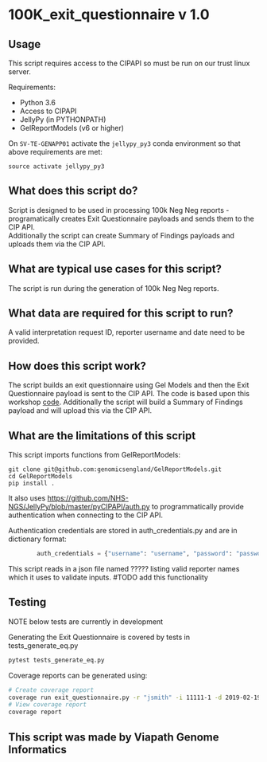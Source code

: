 # 100K_exit_questionnaire v 1.0

## Usage

This script requires access to the CIPAPI so must be run on our trust linux server.

Requirements:

* Python 3.6
* Access to CIPAPI
* JellyPy (in PYTHONPATH)
* GelReportModels (v6 or higher)

On `SV-TE-GENAPP01` activate the `jellypy_py3` conda environment so that above requirements are met:

```
source activate jellypy_py3
```

## What does this script do?

Script is designed to be used in processing 100k Neg Neg reports - programatically creates Exit Questionnaire payloads and sends them to the CIP API.  
Additionally the script can create Summary of Findings payloads and uploads them via the CIP API.

## What are typical use cases for this script?

The script is run during the generation of 100k Neg Neg reports.

## What data are required for this script to run?

A valid interpretation request ID, reporter username and date need to be provided.

## How does this script work?

The script builds an exit questionnaire using Gel Models and then the Exit Questionnaire payload is sent to the CIP API.  The code is based upon this workshop [code](https://github.com/genomicsengland/ACGS_GeL_API_workshop/blob/master/Exit_Questionnaire_Workshop/WORKSHOP.ipynb).  Additionally the script will build a Summary of Findings payload and will upload this via the CIP API.  

## What are the limitations of this script

This script imports functions from GelReportModels:
```git
git clone git@github.com:genomicsengland/GelReportModels.git
cd GelReportModels
pip install .
```
It also uses https://github.com/NHS-NGS/JellyPy/blob/master/pyCIPAPI/auth.py to programmatically provide authentication when connecting to the CIP API.

Authentication credentials are stored in auth_credentials.py and are in
        dictionary format:
```python
        auth_credentials = {"username": "username", "password": "password"}
```
This script reads in a json file named ????? listing valid reporter names which it uses to validate inputs. #TODO add this functionality

## Testing 

NOTE below tests are currently in development

Generating the Exit Questionnaire is covered by tests in tests_generate_eq.py
```bash
pytest tests_generate_eq.py
```
Coverage reports can be generated using:

```bash
# Create coverage report
coverage run exit_questionnaire.py -r "jsmith" -i 11111-1 -d 2019-02-19
# View coverage report
coverage report
```

## This script was made by Viapath Genome Informatics

